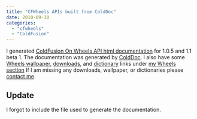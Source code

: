 ```yaml
---
title: "CFWheels APIs built from ColdDoc"
date: 2010-09-30
categories: 
  - "cfwheels"
  - "ColdFusion"
---
```


I generated [ColdFusion On Wheels API html documentation](http://mikehenke.com/cfwheels/api) for 1.0.5 and 1.1 beta 1. The documentation was generated by [ColdDoc](http://colddoc.riaforge.org/). I also have some [Wheels wallpaper](http://mikehenke.com/cfwheels/cfwheels-wallpaper), [downloads](http://mikehenke.com/cfwheels/downloads), and [dictionary](http://mikehenke.com/cfwheels/cfwheels-dictionary) links under [my Wheels section](http://mikehenke.com/cfwheels) If I am missing any downloads, wallpaper, or dictionaries please [contact me](http://mikehenke.com/contact-me).

## Update

I forgot to include the file used to generate the documentation.

<script src="http://gist.github.com/598196.js"></script>
